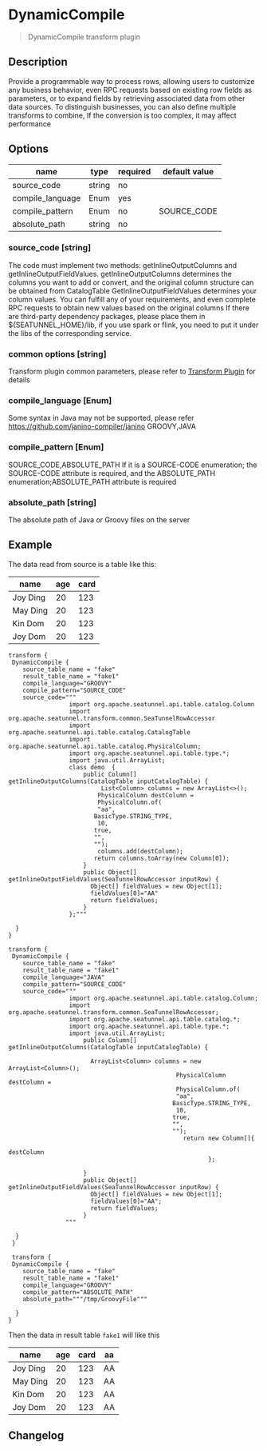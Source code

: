 # DynamicCompile

> DynamicCompile transform plugin

## Description

Provide a programmable way to process rows, allowing users to customize any business behavior, even RPC requests based on existing row fields as parameters, or to expand fields by retrieving associated data from other data sources. To distinguish businesses, you can also define multiple transforms to combine,
If the conversion is too complex, it may affect performance

## Options

|       name       |  type  | required | default value |
|------------------|--------|----------|---------------|
| source_code      | string | no       |               |
| compile_language | Enum   | yes      |               |
| compile_pattern  | Enum   | no       | SOURCE_CODE   |
| absolute_path    | string | no       |               |

### source_code [string]

The code must implement two methods: getInlineOutputColumns and getInlineOutputFieldValues. getInlineOutputColumns determines the columns you want to add or convert, and the original column structure can be obtained from CatalogTable
GetInlineOutputFieldValues determines your column values. You can fulfill any of your requirements, and even complete RPC requests to obtain new values based on the original columns
If there are third-party dependency packages, please place them in ${SEATUNNEL_HOME}/lib, if you use spark or flink, you need to put it under the libs of the corresponding service.

### common options [string]

Transform plugin common parameters, please refer to [Transform Plugin](common-options.md) for details

### compile_language [Enum]

Some syntax in Java may not be supported, please refer https://github.com/janino-compiler/janino
GROOVY,JAVA

### compile_pattern [Enum]

SOURCE_CODE,ABSOLUTE_PATH
If it is a SOURCE-CODE enumeration; the SOURCE-CODE attribute is required, and the ABSOLUTE_PATH enumeration;ABSOLUTE_PATH attribute is required

### absolute_path [string]

The absolute path of Java or Groovy files on the server

## Example

The data read from source is a table like this:

|   name   | age | card |
|----------|-----|------|
| Joy Ding | 20  | 123  |
| May Ding | 20  | 123  |
| Kin Dom  | 20  | 123  |
| Joy Dom  | 20  | 123  |

```
transform {
 DynamicCompile {
    source_table_name = "fake"
    result_table_name = "fake1"
    compile_language="GROOVY"
    compile_pattern="SOURCE_CODE"
    source_code="""
                 import org.apache.seatunnel.api.table.catalog.Column
                 import org.apache.seatunnel.transform.common.SeaTunnelRowAccessor
                 import org.apache.seatunnel.api.table.catalog.CatalogTable
                 import org.apache.seatunnel.api.table.catalog.PhysicalColumn;
                 import org.apache.seatunnel.api.table.type.*;
                 import java.util.ArrayList;
                 class demo  {
                     public Column[] getInlineOutputColumns(CatalogTable inputCatalogTable) {
                          List<Column> columns = new ArrayList<>();
                         PhysicalColumn destColumn =
                         PhysicalColumn.of(
                         "aa",
                        BasicType.STRING_TYPE,
                         10,
                        true,
                        "",
                        "");
                         columns.add(destColumn);
                        return columns.toArray(new Column[0]);
                     }
                     public Object[] getInlineOutputFieldValues(SeaTunnelRowAccessor inputRow) {
                       Object[] fieldValues = new Object[1];
                       fieldValues[0]="AA"
                       return fieldValues;
                     }
                 };"""

  }
}

transform {
 DynamicCompile {
    source_table_name = "fake"
    result_table_name = "fake1"
    compile_language="JAVA"
    compile_pattern="SOURCE_CODE"
    source_code="""
                 import org.apache.seatunnel.api.table.catalog.Column;
                 import org.apache.seatunnel.transform.common.SeaTunnelRowAccessor;
                 import org.apache.seatunnel.api.table.catalog.*;
                 import org.apache.seatunnel.api.table.type.*;
                 import java.util.ArrayList;
                     public Column[] getInlineOutputColumns(CatalogTable inputCatalogTable) {

                       ArrayList<Column> columns = new ArrayList<Column>();
                                               PhysicalColumn destColumn =
                                               PhysicalColumn.of(
                                               "aa",
                                              BasicType.STRING_TYPE,
                                               10,
                                              true,
                                              "",
                                              "");
                                                 return new Column[]{
                                                                destColumn
                                                        };

                     }
                     public Object[] getInlineOutputFieldValues(SeaTunnelRowAccessor inputRow) {
                       Object[] fieldValues = new Object[1];
                       fieldValues[0]="AA";
                       return fieldValues;
                     }
                """

  }
 } 
 
 transform {
 DynamicCompile {
    source_table_name = "fake"
    result_table_name = "fake1"
    compile_language="GROOVY"
    compile_pattern="ABSOLUTE_PATH"
    absolute_path="""/tmp/GroovyFile"""

  }
}
```

Then the data in result table `fake1` will like this

|   name   | age | card | aa |
|----------|-----|------|----|
| Joy Ding | 20  | 123  | AA |
| May Ding | 20  | 123  | AA |
| Kin Dom  | 20  | 123  | AA |
| Joy Dom  | 20  | 123  | AA |

## Changelog

